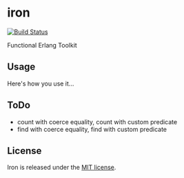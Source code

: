 # iron

[![Build Status](https://travis-ci.org/elementerl/iron.png)](https://travis-ci.org/elementerl/iron])

Functional Erlang Toolkit

## Usage

Here's how you use it...

## ToDo

* count with coerce equality, count with custom predicate
* find with coerce equality, find with custom predicate

## License

Iron is released under the [MIT license](http://opensource.org/licenses/MIT).
